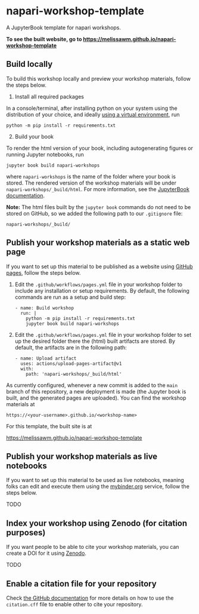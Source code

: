 # napari-workshop-template

A JupyterBook template for napari workshops.

**To see the built website, go to https://melissawm.github.io/napari-workshop-template**

## Build locally

To build this workshop locally and preview your workshop materials, follow the
steps below.

1. Install all required packages

In a console/terminal, after installing python on your system using the
distribution of your choice, and ideally
[using a virtual environment](https://packaging.python.org/en/latest/guides/installing-using-pip-and-virtual-environments/),
run

```
python -m pip install -r requirements.txt
```

2. Build your book

To render the html version of your book, including autogenerating figures or
running Jupyter notebooks, run

```
jupyter book build napari-workshops
```

where `napari-workshops` is the name of the folder where your book is stored.
The rendered version of the workshop materials will be under
`napari-workshops/_build/html`. For more information, see the
[JupyterBook documentation](https://jupyterbook.org/).

**Note:** The html files built by the `jupyter book` commands do not need to be
stored on GitHub, so we added the following path to our `.gitignore` file:

```
napari-workshops/_build/
```

## Publish your workshop materials as a static web page

If you want to set up this material to be published as a website using [GitHub
pages](https://pages.github.com/), follow the steps below.

1. Edit the `.github/workflows/pages.yml` file in your workshop folder to
   include any installation or setup requirements. By default, the following
   commands are run as a setup and build step:

    ```
    - name: Build workshop
      run: |
        python -m pip install -r requirements.txt
        jupyter book build napari-workshops
    ```
2. Edit the `.github/workflows/pages.yml` file in your workshop folder to
   set up the desired folder there the (html) built artifacts are stored. By
   default, the artifacts are in the following path:

    ```
    - name: Upload artifact
      uses: actions/upload-pages-artifact@v1
      with:
        path: 'napari-workshops/_build/html'
    ```

As currently configured, whenever a new commit is added to the `main` branch of
this repository, a new deployment is made (the Jupyter book is built, and the
generated pages are uploaded). You can find the workshop materials at

```
https://<your-username>.github.io/<workshop-name>
```

For this template, the built site is at

https://melissawm.github.io/napari-workshop-template

## Publish your workshop materials as live notebooks

If you want to set up this material to be used as live notebooks, meaning folks
can edit and execute them using the [mybinder.org](https://mybinder.org/)
service, follow the steps below.

TODO

## Index your workshop using Zenodo (for citation purposes)

If you want people to be able to cite your workshop materials, you can create
a DOI for it using [Zenodo](https://zenodo.org/).

TODO

## Enable a citation file for your repository

Check [the GitHub documentation](https://docs.github.com/en/repositories/managing-your-repositorys-settings-and-features/customizing-your-repository/about-citation-files) for more details on how to use the `citation.cff` file to enable other to cite your repository.
